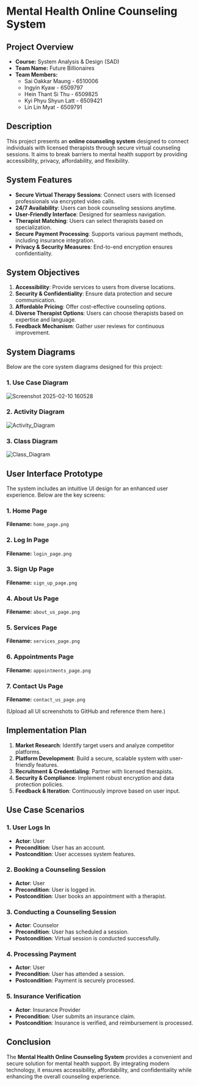 # Mental Health Online Counseling System

## Project Overview
- **Course:** System Analysis & Design (SAD)
- **Team Name:** Future Billionaires
- **Team Members:**
  - Sai Oakkar Maung - 6510006  
  - Ingyin Kyaw - 6509797  
  - Hein Thant Si Thu - 6509825  
  - Kyi Phyu Shyun Latt - 6509421  
  - Lin Lin Myat - 6509791  

## Description
This project presents an **online counseling system** designed to connect individuals with licensed therapists through secure virtual counseling sessions. It aims to break barriers to mental health support by providing accessibility, privacy, affordability, and flexibility.

## System Features
- **Secure Virtual Therapy Sessions**: Connect users with licensed professionals via encrypted video calls.
- **24/7 Availability**: Users can book counseling sessions anytime.
- **User-Friendly Interface**: Designed for seamless navigation.
- **Therapist Matching**: Users can select therapists based on specialization.
- **Secure Payment Processing**: Supports various payment methods, including insurance integration.
- **Privacy & Security Measures**: End-to-end encryption ensures confidentiality.

## System Objectives
1. **Accessibility**: Provide services to users from diverse locations.
2. **Security & Confidentiality**: Ensure data protection and secure communication.
3. **Affordable Pricing**: Offer cost-effective counseling options.
4. **Diverse Therapist Options**: Users can choose therapists based on expertise and language.
5. **Feedback Mechanism**: Gather user reviews for continuous improvement.

## System Diagrams
Below are the core system diagrams designed for this project:

### 1. Use Case Diagram
![Screenshot 2025-02-10 160528](https://github.com/user-attachments/assets/2342835f-26e4-440d-b8a2-de2ead16624b)


### 2. Activity Diagram
![Activity_Diagram](https://github.com/user-attachments/assets/e59966a4-1d28-4e70-96ff-145d7430fdbc)


### 3. Class Diagram
![Class_Diagram](https://github.com/user-attachments/assets/a7d5d392-6065-4d15-96d0-19b54aa93490)


## User Interface Prototype
The system includes an intuitive UI design for an enhanced user experience. Below are the key screens:

### 1. Home Page
**Filename:** `home_page.png`

### 2. Log In Page
**Filename:** `login_page.png`

### 3. Sign Up Page
**Filename:** `sign_up_page.png`

### 4. About Us Page
**Filename:** `about_us_page.png`

### 5. Services Page
**Filename:** `services_page.png`

### 6. Appointments Page
**Filename:** `appointments_page.png`

### 7. Contact Us Page
**Filename:** `contact_us_page.png`

(Upload all UI screenshots to GitHub and reference them here.)

## Implementation Plan
1. **Market Research**: Identify target users and analyze competitor platforms.
2. **Platform Development**: Build a secure, scalable system with user-friendly features.
3. **Recruitment & Credentialing**: Partner with licensed therapists.
4. **Security & Compliance**: Implement robust encryption and data protection policies.
5. **Feedback & Iteration**: Continuously improve based on user input.

## Use Case Scenarios
### 1. User Logs In
- **Actor**: User
- **Precondition**: User has an account.
- **Postcondition**: User accesses system features.

### 2. Booking a Counseling Session
- **Actor**: User
- **Precondition**: User is logged in.
- **Postcondition**: User books an appointment with a therapist.

### 3. Conducting a Counseling Session
- **Actor**: Counselor
- **Precondition**: User has scheduled a session.
- **Postcondition**: Virtual session is conducted successfully.

### 4. Processing Payment
- **Actor**: User
- **Precondition**: User has attended a session.
- **Postcondition**: Payment is securely processed.

### 5. Insurance Verification
- **Actor**: Insurance Provider
- **Precondition**: User submits an insurance claim.
- **Postcondition**: Insurance is verified, and reimbursement is processed.

## Conclusion
The **Mental Health Online Counseling System** provides a convenient and secure solution for mental health support. By integrating modern technology, it ensures accessibility, affordability, and confidentiality while enhancing the overall counseling experience.



